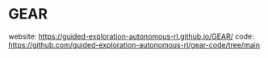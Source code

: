 # GEAR

website: https://guided-exploration-autonomous-rl.github.io/GEAR/
code: https://github.com/guided-exploration-autonomous-rl/gear-code/tree/main
